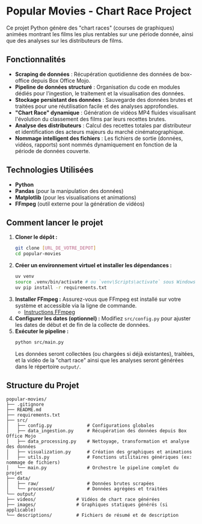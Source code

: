 # Popular Movies - Chart Race Project

Ce projet Python génère des "chart races" (courses de graphiques) animées montrant les films les plus rentables sur une période donnée, ainsi que des analyses sur les distributeurs de films.

## Fonctionnalités

* **Scraping de données** : Récupération quotidienne des données de box-office depuis Box Office Mojo.
* **Pipeline de données structuré** : Organisation du code en modules dédiés pour l'ingestion, le traitement et la visualisation des données.
* **Stockage persistant des données** : Sauvegarde des données brutes et traitées pour une réutilisation facile et des analyses approfondies.
* **"Chart Race" dynamique** : Génération de vidéos MP4 fluides visualisant l'évolution du classement des films par leurs recettes brutes.
* **Analyse des distributeurs** : Calcul des recettes totales par distributeur et identification des acteurs majeurs du marché cinématographique.
* **Nommage intelligent des fichiers** : Les fichiers de sortie (données, vidéos, rapports) sont nommés dynamiquement en fonction de la période de données couverte.

## Technologies Utilisées

* **Python**
* **Pandas** (pour la manipulation des données)
* **Matplotlib** (pour les visualisations et animations)
* **FFmpeg** (outil externe pour la génération de vidéos)

## Comment lancer le projet

1.  **Cloner le dépôt :**
    ```bash
    git clone [URL_DE_VOTRE_DEPOT]
    cd popular-movies
    ```
2.  **Créer un environnement virtuel et installer les dépendances :**
    ```bash
    uv venv
    source .venv/bin/activate # ou `venv\Scripts\activate` sous Windows
    uv pip install -r requirements.txt
    ```
3.  **Installer FFmpeg :** Assurez-vous que FFmpeg est installé sur votre système et accessible via la ligne de commande.
    * [Instructions FFmpeg](https://ffmpeg.org/download.html)
4.  **Configurer les dates (optionnel) :** Modifiez `src/config.py` pour ajuster les dates de début et de fin de la collecte de données.
5.  **Exécuter le pipeline :**
    ```bash
    python src/main.py
    ```
    Les données seront collectées (ou chargées si déjà existantes), traitées, et la vidéo de la "chart race" ainsi que les analyses seront générées dans le répertoire `output/`.

## Structure du Projet

````
popular-movies/
├── .gitignore
├── README.md
├── requirements.txt
├── src/
│   ├── config.py             # Configurations globales
│   ├── data_ingestion.py     # Récupération des données depuis Box Office Mojo
│   ├── data_processing.py    # Nettoyage, transformation et analyse des données
│   ├── visualization.py      # Création des graphiques et animations
│   ├── utils.py              # Fonctions utilitaires génériques (ex: nommage de fichiers)
│   └── main.py               # Orchestre le pipeline complet du projet
├── data/
│   ├── raw/                  # Données brutes scrapées
│   └── processed/            # Données agrégées et traitées
└── output/
├── videos/               # Vidéos de chart race générées
├── images/               # Graphiques statiques générés (si applicable)
└── descriptions/         # Fichiers de résumé et de description

````